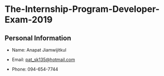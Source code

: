 # The-Internship-Program-Developer-Exam-2019

## Personal Information

- Name: Anapat Jiamwijitkul

- Email: pat_sk135@hotmail.com

- Phone: 094-654-7744

